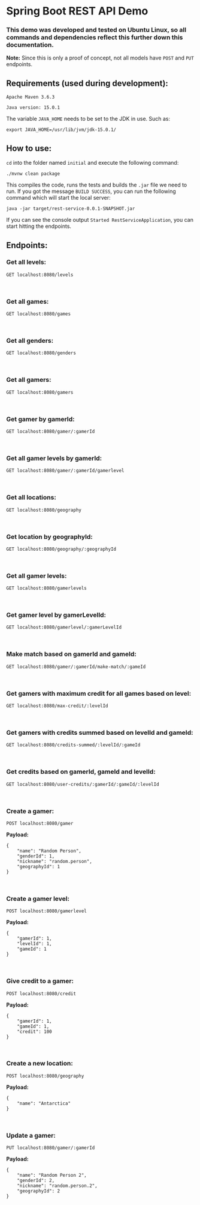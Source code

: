# Spring Boot REST API Demo

### This demo was developed and tested on Ubuntu Linux, so all commands and dependencies reflect this further down this documentation.

**Note:**
Since this is only a proof of concept, not all models have `POST` and `PUT` endpoints.

## Requirements (used during development):
`Apache Maven 3.6.3`

`Java version: 15.0.1`

The variable `JAVA_HOME` needs to be set to the JDK in use. Such as:

`export JAVA_HOME=/usr/lib/jvm/jdk-15.0.1/`

## How to use:

`cd` into the folder named `initial` and execute the following command:

`./mvnw clean package`

This compiles the code, runs the tests and builds the `.jar` file we need to run. If you got the message `BUILD SUCCESS`, you can run the following command which will start the local server:

`java -jar target/rest-service-0.0.1-SNAPSHOT.jar`

If you can see the console output `Started RestServiceApplication`, you can start hitting the endpoints.

## Endpoints:

### Get all levels:

`GET localhost:8080/levels`

<br />

### Get all games:

`GET localhost:8080/games`

<br />


### Get all genders:

`GET localhost:8080/genders`

<br />


### Get all gamers:

`GET localhost:8080/gamers`

<br />


### Get gamer by gamerId:

`GET localhost:8080/gamer/:gamerId`

<br />


### Get all gamer levels by gamerId:

`GET localhost:8080/gamer/:gamerId/gamerlevel`

<br />


### Get all locations:

`GET localhost:8080/geography`

<br />


### Get location by geographyId:

`GET localhost:8080/geography/:geographyId`

<br />


### Get all gamer levels:

`GET localhost:8080/gamerlevels`

<br />


### Get gamer level by gamerLevelId:

`GET localhost:8080/gamerlevel/:gamerLevelId`

<br />


### Make match based on gamerId and gameId:

`GET localhost:8080/gamer/:gamerId/make-match/:gameId`

<br />


### Get gamers with maximum credit for all games based on level:

`GET localhost:8080/max-credit/:levelId`

<br />

### Get gamers with credits summed based on levelId and gameId:

`GET localhost:8080/credits-summed/:levelId/:gameId`

<br />

### Get credits based on gamerId, gameId and levelId:

`GET localhost:8080/user-credits/:gamerId/:gameId/:levelId`

<br />

### Create a gamer:

`POST localhost:8080/gamer`

**Payload:**

```
{
    "name": "Random Person",
    "genderId": 1,
    "nickname": "random.person",
    "geographyId": 1
}
```

<br />

### Create a gamer level:

`POST localhost:8080/gamerlevel`

**Payload:**

```
{
    "gamerId": 1,
    "levelId": 1,
    "gameId": 1
}
```

<br />

### Give credit to a gamer:

`POST localhost:8080/credit`

**Payload:**

```
{
    "gamerId": 1,
    "gameId": 1,
    "credit": 100
}
```

<br />

### Create a new location:

`POST localhost:8080/geography`

**Payload:**

```
{
    "name": "Antarctica"
}
```
<br />

### Update a gamer:

`PUT localhost:8080/gamer/:gamerId`

**Payload:**

```
{
    "name": "Random Person 2",
    "genderId": 2,
    "nickname": "random.person.2",
    "geographyId": 2
}
```